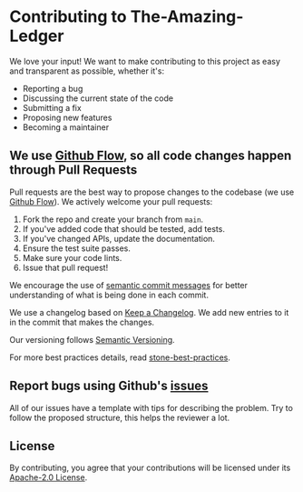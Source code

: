 # Contributing to The-Amazing-Ledger
We love your input! We want to make contributing to this project as easy and transparent as possible, whether it's:

* Reporting a bug
* Discussing the current state of the code
* Submitting a fix
* Proposing new features
* Becoming a maintainer

## We use [Github Flow](https://guides.github.com/introduction/flow/index.html), so all code changes happen through Pull Requests
Pull requests are the best way to propose changes to the codebase (we use [Github Flow](https://guides.github.com/introduction/flow/index.html)). We actively welcome your pull requests:

1.  Fork the repo and create your branch from `main`.
2.  If you've added code that should be tested, add tests.
3.  If you've changed APIs, update the documentation.
4.  Ensure the test suite passes.
5.  Make sure your code lints.
6.  Issue that pull request!

We encourage the use of [semantic commit
messages](https://seesparkbox.com/foundry/semantic_commit_messages) for better understanding of what
is being done in each commit.

We use a changelog based on [Keep a Changelog](http://keepachangelog.com/en/1.0.0/).
We add new entries to it in the commit that makes the changes.

Our versioning follows [Semantic Versioning](http://semver.org).

For more best practices details, read
[stone-best-practices](https://github.com/stone-payments/stoneco-best-practices/).

## Report bugs using Github's [issues](https://github.com/stone-co/the-amazing-ledger/issues/new/choose)
All of our issues have a template with tips for describing the problem. Try to follow the proposed structure, this helps the reviewer a lot.

## License
By contributing, you agree that your contributions will be licensed under its [Apache-2.0 License](LICENSE).
